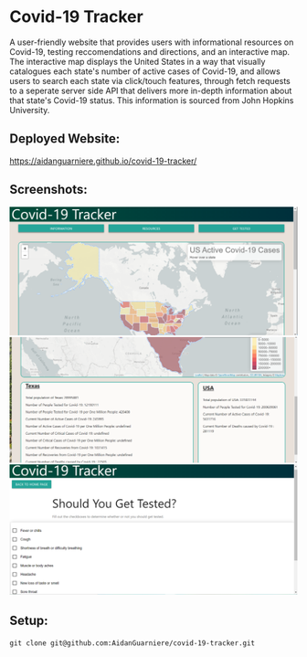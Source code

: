 # Covid-19 Tracker

A user-friendly website that provides users with informational resources on Covid-19, testing reccomendations and directions, and an interactive map. The interactive map  displays the United States in a way that visually catalogues each state's number of active cases of Covid-19, and allows users to search each state via click/touch features, through fetch requests to a seperate server side API that delivers more in-depth information about that state's Covid-19 status. This information is sourced from John Hopkins University. 

## Deployed Website: 
https://aidanguarniere.github.io/covid-19-tracker/

## Screenshots: 
<img src = ./assets/images/covid-19-tracker-screenshot-1.png>
<img src = ./assets/images/covid-19-tracker-screenshot-2.png>
<img src = ./assets/images/covid-19-tracker-screenshot-3.png>

## Setup:
` git clone git@github.com:AidanGuarniere/covid-19-tracker.git `